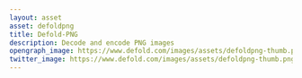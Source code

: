 ```yaml
---
layout: asset
asset: defoldpng
title: Defold-PNG
description: Decode and encode PNG images
opengraph_image: https://www.defold.com/images/assets/defoldpng-thumb.png
twitter_image: https://www.defold.com/images/assets/defoldpng-thumb.png
---
```

